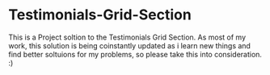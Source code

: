 # Testimonials-Grid-Section
This is a Project soltion to the Testimonials Grid Section. As most of my work, this solution is being coinstantly updated as i learn new things and find better soltuions for my problems, so please take this into consideration. :)
